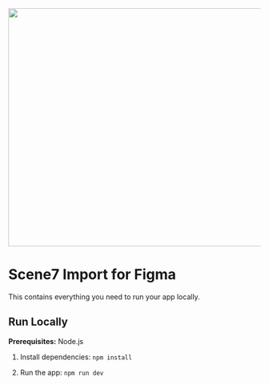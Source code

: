 <div align="center">
<img width="1200" height="475" alt="GHBanner" src="https://github.com/user-attachments/assets/0aa67016-6eaf-458a-adb2-6e31a0763ed6" />
</div>

# Scene7 Import for Figma

This contains everything you need to run your app locally.



## Run Locally

**Prerequisites:**  Node.js


1. Install dependencies:
   `npm install`

3. Run the app:
   `npm run dev`
